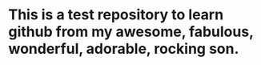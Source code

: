 # This is a test repository to learn github from my awesome, fabulous, wonderful, adorable, rocking son.